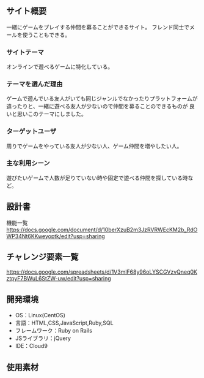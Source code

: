 # <Gamers watch>

## サイト概要
一緒にゲームをプレイする仲間を募ることができるサイト。
フレンド同士でメールを使うこともできる。

### サイトテーマ
オンラインで遊べるゲームに特化している。

### テーマを選んだ理由
ゲームで遊んでいる友人がいても同じジャンルでなかったりプラットフォームが違ったりと、一緒に遊べる友人が少ないので仲間を募ることのできるものが
良いと思いこのテーマにしました。

### ターゲットユーザ
周りでゲームをやっている友人が少ない人、ゲーム仲間を増やしたい人。

### 主な利用シーン
遊びたいゲームで人数が足りていない時や固定で遊べる仲間を探している時など。

## 設計書
機能一覧
<https://docs.google.com/document/d/10berXzuB2m3JzRVRWEcKM2b_RdOWP34Nt6KKweyoptk/edit?usp=sharing>

## チャレンジ要素一覧
<https://docs.google.com/spreadsheets/d/1V3mlF68y96oLYSCGVzvQneq0KztpyF7BWuL6StZW-uw/edit?usp=sharing>

## 開発環境
- OS：Linux(CentOS)
- 言語：HTML,CSS,JavaScript,Ruby,SQL
- フレームワーク：Ruby on Rails
- JSライブラリ：jQuery
- IDE：Cloud9

## 使用素材
